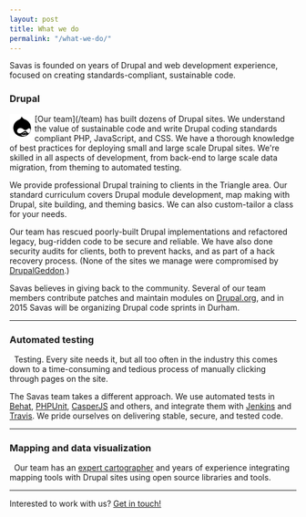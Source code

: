 ```yaml
---
layout: post
title: What we do
permalink: "/what-we-do/"
---
```


<p class="page-description">Savas is founded on years of Drupal and web development experience, focused on creating standards-compliant, sustainable code.</p>

### Drupal

<img src="/assets/icons/drupal.png" align="left" height="44px" width="44px">
[Our team](/team) has built dozens of Drupal sites. We understand the value of sustainable code and write Drupal coding standards compliant PHP, JavaScript, and CSS. We have a thorough knowledge of best practices for deploying small and large scale Drupal sites. We're skilled in all aspects of development, from back-end to large scale data migration, from theming to automated testing.

We provide professional Drupal training to clients in the Triangle area. Our standard curriculum covers Drupal module development, map making with Drupal, site building, and theming basics. We can also custom-tailor a class for your needs.

Our team has rescued poorly-built Drupal implementations and refactored legacy, bug-ridden code to be secure and reliable. We have also done security audits for clients, both to prevent hacks, and as part of a hack recovery process. (None of the sites we manage were compromised by [DrupalGeddon](https://drupal.org/project/drupalgeddon).)

Savas believes in giving back to the community. Several of our team members contribute patches and maintain modules on [Drupal.org](https://drupal.org), and in 2015 Savas will be organizing Drupal code sprints in Durham.

---

### Automated testing

<i class="fa fa-check-circle-o fa-2x fa-pull-left"></i>&nbsp;&nbsp;Testing. Every site needs it, but all too often in the industry this comes down to a time-consuming and tedious process of manually clicking through pages on the site.

The Savas team takes a different approach. We use automated tests in [Behat](http://behat.org), [PHPUnit](http://phpunit.de), [CasperJS](http://casperjs.org) and others, and integrate them with [Jenkins](http://jenkins-ci.org) and [Travis](http://travis-ci.org). We pride ourselves on delivering stable, secure, and tested code.

---

### Mapping and data visualization
<i class="fa fa-globe fa-2x fa-pull-left"></i>&nbsp;&nbsp;Our team has an [expert cartographer](/team/tim-stallmann) and years of experience integrating mapping tools with Drupal sites using open source libraries and tools. 

---

<i class="fa fa-fax"></i> Interested to work with us? [Get in touch!](/contact)
